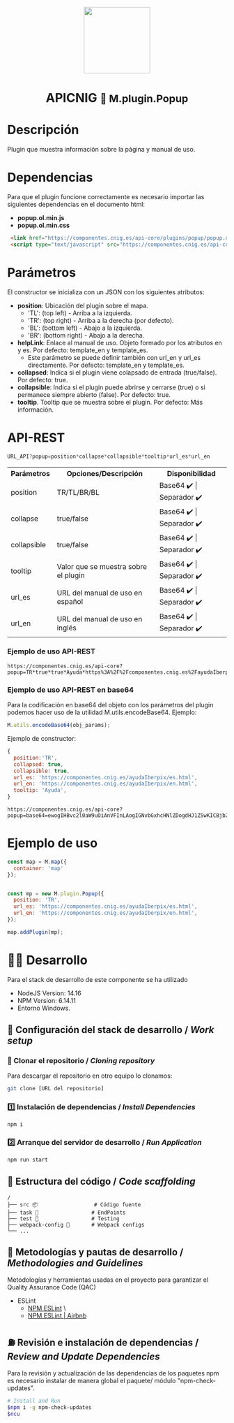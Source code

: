 <p align="center">
  <img src="https://www.ign.es/resources/viewer/images/logoApiCnig0.5.png" height="152" />
</p>
<h1 align="center"><strong>APICNIG</strong> <small>🔌 M.plugin.Popup</small></h1>

# Descripción

Plugin que muestra información sobre la página y manual de uso.

# Dependencias

Para que el plugin funcione correctamente es necesario importar las siguientes dependencias en el documento html:

- **popup.ol.min.js**
- **popup.ol.min.css**

```html
 <link href="https://componentes.cnig.es/api-core/plugins/popup/popup.ol.min.css" rel="stylesheet" />
 <script type="text/javascript" src="https://componentes.cnig.es/api-core/plugins/popup/popup.ol.min.js"></script>
```

# Parámetros

El constructor se inicializa con un JSON con los siguientes atributos:

- **position**:  Ubicación del plugin sobre el mapa.
  - 'TL': (top left) - Arriba a la izquierda.
  - 'TR': (top right) - Arriba a la derecha (por defecto).
  - 'BL': (bottom left) - Abajo a la izquierda.
  - 'BR': (bottom right) - Abajo a la derecha.
- **helpLink**: Enlace al manual de uso. Objeto formado por los atributos en y es. Por defecto: template_en y template_es.
  - Este parámetro se puede definir también con url_en y url_es directamente. Por defecto: template_en y template_es.
- **collapsed**: Indica si el plugin viene colapsado de entrada (true/false). Por defecto: true.
- **collapsible**: Indica si el plugin puede abrirse y cerrarse (true) o si permanece siempre abierto (false). Por defecto: true.
- **tooltip**. Tooltip que se muestra sobre el plugin. Por defecto: Más información.

# API-REST

```javascript
URL_API?popup=position*collapse*collapsible*tooltip*url_es*url_en
```

<table>
  <tr>
    <th>Parámetros</th>
    <th>Opciones/Descripción</th>
    <th>Disponibilidad</th>
  </tr>
  <tr>
    <td>position</td>
    <td>TR/TL/BR/BL</td>
    <td>Base64 ✔️  | Separador ✔️ </td>
  </tr>
  <tr>
    <td>collapse</td>
    <td>true/false</td>
    <td>Base64 ✔️  | Separador ✔️ </td>
  </tr>
  <tr>
    <td>collapsible</td>
    <td>true/false</td>
    <td>Base64 ✔️  | Separador ✔️ </td>
  </tr>
  <tr>
    <td>tooltip</td>
    <td>Valor que se muestra sobre el plugin</td>
    <td>Base64 ✔️  | Separador ✔️ </td>
  </tr>
  <tr>
    <td>url_es</td>
    <td>URL del manual de uso en español</td>
    <td>Base64 ✔️  | Separador ✔️ </td>
  </tr>
  <tr>
    <td>url_en</td>
    <td>URL del manual de uso en inglés</td>
    <td>Base64 ✔️  | Separador ✔️ </td>
  </tr>
</table>


### Ejemplo de uso API-REST

```
https://componentes.cnig.es/api-core?popup=TR*true*true*Ayuda*https%3A%2F%2Fcomponentes.cnig.es%2FayudaIberpix%2Fes.html*https%3A%2F%2Fcomponentes.cnig.es%2FayudaIberpix%2Fen.html
```

### Ejemplo de uso API-REST en base64

Para la codificación en base64 del objeto con los parámetros del plugin podemos hacer uso de la utilidad M.utils.encodeBase64.
Ejemplo:
```javascript
M.utils.encodeBase64(obj_params);
```

Ejemplo de constructor:
```javascript
{
  position:'TR',
  collapsed: true,
  collapsible: true,
  url_es: 'https://componentes.cnig.es/ayudaIberpix/es.html', 
  url_en: 'https://componentes.cnig.es/ayudaIberpix/en.html',
  tooltip: 'Ayuda',
}
```

```
https://componentes.cnig.es/api-core?popup=base64=ewogIHBvc2l0aW9uOiAnVFInLAogIGNvbGxhcHNlZDogdHJ1ZSwKICBjb2xsYXBzaWJsZTogdHJ1ZSwKICB1cmxfZXM6ICdodHRwczovL2NvbXBvbmVudGVzLmNuaWcuZXMvYXl1ZGFJYmVycGl4L2VzLmh0bWwnLAogIHVybF9lbjogJ2h0dHBzOi8vY29tcG9uZW50ZXMuY25pZy5lcy9heXVkYUliZXJwaXgvZW4uaHRtbCcsCiAgdG9vbHRpcDogJ0F5dWRhJywKfQ==

```

# Ejemplo de uso

```javascript
const map = M.map({
  container: 'map'
});


const mp = new M.plugin.Popup({
  position: 'TR',
  url_es: 'https://componentes.cnig.es/ayudaIberpix/es.html',
  url_en: 'https://componentes.cnig.es/ayudaIberpix/en.html',
});

map.addPlugin(mp);
```

# 👨‍💻 Desarrollo

Para el stack de desarrollo de este componente se ha utilizado

* NodeJS Version: 14.16
* NPM Version: 6.14.11
* Entorno Windows.

## 📐 Configuración del stack de desarrollo / *Work setup*


### 🐑 Clonar el repositorio / *Cloning repository*

Para descargar el repositorio en otro equipo lo clonamos:

```bash
git clone [URL del repositorio]
```

### 1️⃣ Instalación de dependencias / *Install Dependencies*

```bash
npm i
```

### 2️⃣ Arranque del servidor de desarrollo / *Run Application*

```bash
npm run start
```

## 📂 Estructura del código / *Code scaffolding*

```any
/
├── src 📦                  # Código fuente
├── task 📁                 # EndPoints
├── test 📁                 # Testing
├── webpack-config 📁       # Webpack configs
└── ...
```
## 📌 Metodologías y pautas de desarrollo / *Methodologies and Guidelines*

Metodologías y herramientas usadas en el proyecto para garantizar el Quality Assurance Code (QAC)

* ESLint
  * [NPM ESLint](https://www.npmjs.com/package/eslint) \
  * [NPM ESLint | Airbnb](https://www.npmjs.com/package/eslint-config-airbnb)

## ⛽️ Revisión e instalación de dependencias / *Review and Update Dependencies*

Para la revisión y actualización de las dependencias de los paquetes npm es necesario instalar de manera global el paquete/ módulo "npm-check-updates".

```bash
# Install and Run
$npm i -g npm-check-updates
$ncu
```
